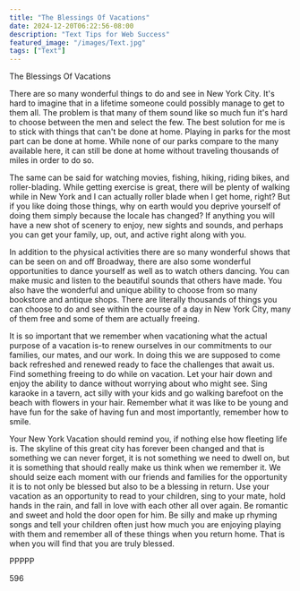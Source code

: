 ```yaml
---
title: "The Blessings Of Vacations"
date: 2024-12-20T06:22:56-08:00
description: "Text Tips for Web Success"
featured_image: "/images/Text.jpg"
tags: ["Text"]
---
```


The Blessings Of Vacations

There are so many wonderful things to do and see in New York City. It's hard to imagine that in a lifetime someone could possibly manage to get to them all. The problem is that many of them sound like so much fun it's hard to choose between the men and select the few. The best solution for me is to stick with things that can't be done at home. Playing in parks for the most part can be done at home. While none of our parks compare to the many available here, it can still be done at home without traveling thousands of miles in order to do so.

The same can be said for watching movies, fishing, hiking, riding bikes, and roller-blading. While getting exercise is great, there will be plenty of walking while in New York and I can actually roller blade when I get home, right? But if you like doing those things, why on earth would you deprive yourself of doing them simply because the locale has changed? If anything you will have a new shot of scenery to enjoy, new sights and sounds, and perhaps you can get your family, up, out, and active right along with you. 

In addition to the physical activities there are so many wonderful shows that can be seen on and off Broadway, there are also some wonderful opportunities to dance yourself as well as to watch others dancing. You can make music and listen to the beautiful sounds that others have made. You also have the wonderful and unique ability to choose from so many bookstore and antique shops. There are literally thousands of things you can choose to do and see within the course of a day in New York City, many of them free and some of them are actually freeing. 

It is so important that we remember when vacationing what the actual purpose of a vacation is-to renew ourselves in our commitments to our families, our mates, and our work. In doing this we are supposed to come back refreshed and renewed ready to face the challenges that await us. Find something freeing to do while on vacation. Let your hair down and enjoy the ability to dance without worrying about who might see. Sing karaoke in a tavern, act silly with your kids and go walking barefoot on the beach with flowers in your hair. Remember what it was like to be young and have fun for the sake of having fun and most importantly, remember how to smile. 

Your New York Vacation should remind you, if nothing else how fleeting life is. The skyline of this great city has forever been changed and that is something we can never forget, it is not something we need to dwell on, but it is something that should really make us think when we remember it. We should seize each moment with our friends and families for the opportunity it is to not only be blessed but also to be a blessing in return. 
Use your vacation as an opportunity to read to your children, sing to your mate, hold hands in the rain, and fall in love with each other all over again. Be romantic and sweet and hold the door open for him. Be silly and make up rhyming songs and tell your children often just how much you are enjoying playing with them and remember all of these things when you return home. That is when you will find that you are truly blessed.

PPPPP

596



